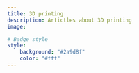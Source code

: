 ```yaml
---
title: 3D printing
description: Artictles about 3D printing
image: 

# Badge style
style:
    background: "#2a9d8f"
    color: "#fff"
---
```

